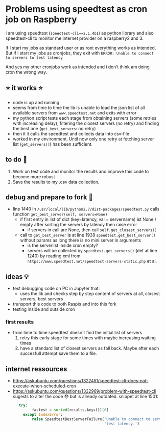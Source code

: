 # Problems using speedtest as cron job on Raspberry

I am using speedtest (`speedtest-cli==2.1.4b1`) as python library and also speedtest-cli to monitor me internet provider on a raspberry2 and 3. 

If I start my jobs as standard user or as root everything works as intended. But if I start my jobs as cronjobs, 
they exit with `ERROR: Unable to connect to servers to test latency`

And yes my other cronjobs work as intended and i don't think am doing cron the wrong way.


## :star: it works :star:
- code is up and running
- seems from time to time the lib is unable to load the json list of all available servers from `www.speedtest.net` and exits with error
- my python script tests each stage from obtaining servers (some retries with increasing delay), filtering the closest servers (no retry) and finding the best one (`get_best_servers`: no retry)
- then it it calls the speedtest and collects data into csv-file
- worked in my environment. Until now only one retry at fetching server list (`get_servers()`) has been sufficient.


## to do :hammer:

1. Work on test code and monitor the results and improve this code to become more robust
1. Save the results to my .csv data collection. 

## debug and prepare to fork :construction:

- line 1440 in `/usr/local/lib/python2.7/dist-packages/speedtest.py` calls function `get_best_server(self, servers=None)`
  - if first entry in list of dict (key=latency, val = servername) ist None / empty after sorting the servers by latency then raise error
      - if servers in call are None, then call `self.get_closest_servers()` 
  - call to `get_best_server` is at line 1938 `speedtest.get_best_server()` without params as long there is no mini server in arguments
      - is the serverlist inside cron empty?
      - servers will be collected by `speedtest.get_servers()`  (def at line 1240) by reading xml from `https://www.speedtest.net/speedtest-servers-static.php` et al.
    
## ideas :bulb:

- test debugging code on PC in Jupyter that:
  -  uses the lib and checks step by step content of servers at all, closest servers, best servers
- transport this code to both Raspis and into this fork
- testing inside and outside cron

### first results

- from time to time speedtest doesn't find the initial list of servers
  1. retry this early stage for some times with maybe increasing waiting times
  1. have a standard list of closest servers as fall back. Maybe after each succesfull attempt save them to a file.


## internet ressources

- https://askubuntu.com/questions/1322451/speedtest-cli-does-not-execute-when-scheduled-cron
- https://askubuntu.com/questions/1332969/problem-with-speedtest-cli sugests to alter the code 😳 but is already outdated. snippet at line 1501:
``` py
      try:
            fastest = sorted(results.keys())[0]
        except IndexError:
            raise SpeedtestBestServerFailure('Unable to connect to servers to '
                                             'test latency.')

```
